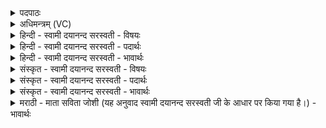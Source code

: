 <details><summary>पदपाठः</summary>

सोम॑स्य। त्विषिः॑। अ॒सि॒। तवे॒वेति तव॑ऽइव। मे॒। त्विषिः॑। भू॒या॒त्। अ॒ग्नये॑। स्वाहा॑। सोमा॑य। स्वाहा॑। स॒वि॒त्रे। स्वाहा॑। सर॑स्वत्यै। स्वाहा॑। पू॒ष्णे। स्वाहा॑। बृह॒स्पत॑ये। स्वाहा॑। इन्द्रा॑य। स्वाहा॑। घोषा॑य। स्वाहा॑। श्लोका॑य। स्वाहा॑। अꣳशा॑य। स्वाहा॑। भगा॑य। स्वाहा॑। अ॒र्य्य॒म्णे स्वाहा॑। ५।
</details>

<details><summary>अधिमन्त्रम् (VC)</summary>

- अग्न्यादयो मन्त्रोक्ता देवताः
- वरुण ऋषिः
- स्वराड् धृतिः
- ऋषभः
</details>

<details><summary>हिन्दी - स्वामी दयानन्द सरस्वती - विषयः</summary>

राजा लोगों को चाहिये कि सत्यवादी धर्मात्मा राजाओं के समान अपने सब काम करें और क्षुद्राशय, लोभी, अन्यायी तथा लम्पटी के तुल्य कदापि न हों, इस विषय का उपदेश अगले मन्त्र में किया है ॥
</details>

<details><summary>हिन्दी - स्वामी दयानन्द सरस्वती - पदार्थः</summary>

पदार्थान्वयभाषाः -  हे राजन् ! जैसे आप (सोमस्य) ऐश्वर्य्य के (त्विषिः) प्रकाश करनेहारे (असि) हैं, वैसा मैं भी होऊँ, जिससे (तवेव) आप के समान (मे) मेरा (त्विषिः) विद्याओं का प्रकाश होवे, जैसे आप ने (अग्नये) बिजुली आदि के लिये (स्वाहा) सत्य वाणी और प्रियाचरणयुक्त विद्या (सोमाय) ओषधि जानने के लिये (स्वाहा) वैद्यक की पुरुषार्थयुक्त विद्या (सवित्रे) सूर्य्य को समझने के लिये (स्वाहा) भूगोल विद्या (सरस्वत्यै) वेदों का अर्थ और अच्छी शिक्षा जाननेवाली वाणी के लिये (स्वाहा) व्याकरणादि वेदों के अङ्गों का ज्ञान (पूष्णे) प्राण तथा पशुओं की रक्षा के लिये (स्वाहा) योग और व्याकरण की विद्या (बृहस्पतये) बड़े प्रकृति आदि के पति ईश्वर को जानने के लिये (स्वाहा) ब्रह्मविद्या (इन्द्राय) इन्द्रियों के स्वामी जीवात्मा के बोध के लिये (स्वाहा) विचारविद्या (घोषाय) सत्य और प्रियभाषण से युक्त वाणी के लिये (स्वाहा) सत्य उपदेश और व्याख्यान देने की विद्या (श्लोकाय) तत्त्वज्ञान का साधक शास्त्र, श्रेष्ठ काव्य, गद्य और पद्य आदि छन्द रचना के लिये (स्वाहा) तत्त्व और काव्यशास्त्र आदि की विद्या (अंशाय) परमाणुओं के समझने के लिये (स्वाहा) सूक्ष्म पदार्थों का ज्ञान (भगाय) ऐश्वर्य्य के लिये (स्वाहा) पुरुषार्थज्ञान (अर्य्यम्णे) न्यायाधीश होने के लिये (स्वाहा) राजनीति विद्या को ग्रहण करते हैं, वैसे मुझे भी करना अवश्य है ॥५॥
</details>

<details><summary>हिन्दी - स्वामी दयानन्द सरस्वती - भावार्थः</summary>

भावार्थभाषाः -  मनुष्यों को ऐसी इच्छा करनी चाहिये कि जैसे सत्यवादी धर्मात्मा राजा लोगों के गुण, कर्म, स्वभाव होते हैं, वैसे ही हम लोगों के भी होवें ॥५॥
</details>

<details><summary>संस्कृत - स्वामी दयानन्द सरस्वती - विषयः</summary>

राजन्यैराप्तराज्ञामेवाऽनुकरणं कार्यं नेतरेषां क्षुद्राशयलुब्धान्यायाजितेन्द्रियाणामिति उपदिश्यते ॥
</details>

<details><summary>संस्कृत - स्वामी दयानन्द सरस्वती - पदार्थः</summary>

पदार्थान्वयभाषाः -  हे राजन् ! यथा त्वं सोमस्य त्विषिरसि तथाऽहमपि भवेयम्। यतस्तवेव मे त्विषिर्भूयाद् यथा भवताऽग्नये स्वाहा सोमाय स्वाहा सवित्रे स्वाहा सरस्वत्यै स्वाहा पूष्णे स्वाहा बृहस्पतये स्वाहेन्द्राय स्वाहा घोषाय स्वाहा श्लोकाय स्वाहांऽशाय स्वाहा भगाय स्वाहाऽर्य्यम्णे च स्वाहा गृह्यते तथा मयापि गृह्यते ॥५॥
</details>

<details><summary>संस्कृत - स्वामी दयानन्द सरस्वती - भावार्थः</summary>

भावार्थभाषाः -  मनुष्यैरिदमाशंसितव्यं यथाऽऽप्तानां राज्ञां शुभगुणस्वभावाः सन्ति, तथैव नो भूयासुरिति ॥५॥
</details>

<details><summary>मराठी - माता सविता जोशी (यह अनुवाद स्वामी दयानन्द सरस्वती जी के आधार पर किया गया है।) - भावार्थः</summary>

भावार्थभाषाः -  सर्व माणसांनी ही इच्छा बाळगावी की सत्यवादी, धर्मात्मा राजे लोकांचे जसे गुण, कर्म, स्वभाव असतात तसेच आमचे सर्वांचेही व्हावेत.
</details>